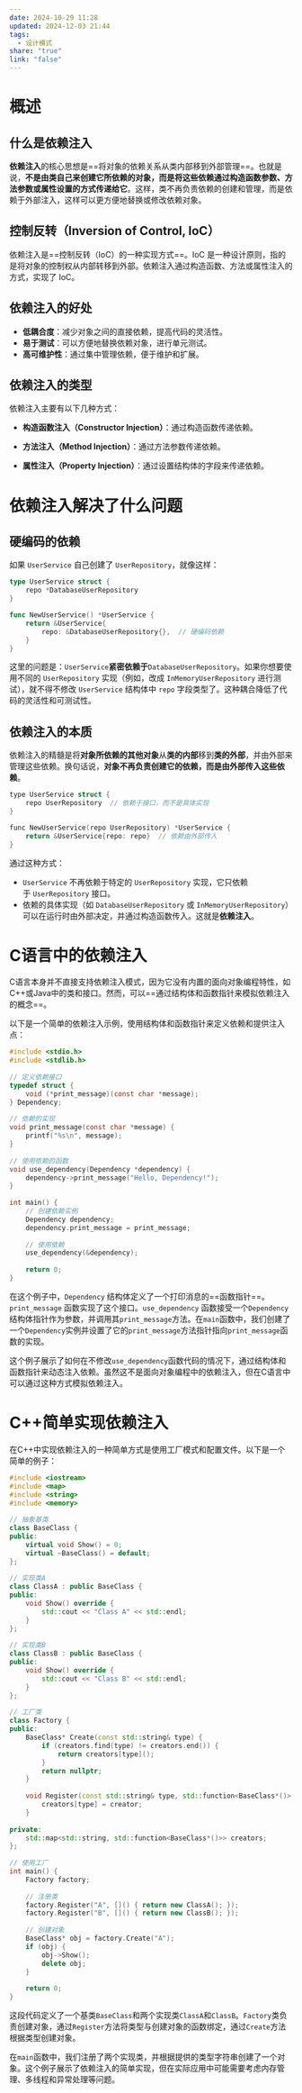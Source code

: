 ```yaml
---
date: 2024-10-29 11:28
updated: 2024-12-03 21:44
tags:
  - 设计模式
share: "true"
link: "false"
---
```


# 概述

## 什么是依赖注入

**依赖注入**的核心思想是==将对象的依赖关系从类内部移到外部管理==。也就是说，**不是由类自己来创建它所依赖的对象，而是将这些依赖通过构造函数参数、方法参数或属性设置的方式传递给它**。这样，类不再负责依赖的创建和管理，而是依赖于外部注入，这样可以更方便地替换或修改依赖对象。

## 控制反转（Inversion of Control, IoC）

依赖注入是==控制反转（IoC）的一种实现方式==。IoC 是一种设计原则，指的是将对象的控制权从内部转移到外部。依赖注入通过构造函数、方法或属性注入的方式，实现了 IoC。

## 依赖注入的好处

- **低耦合度**：减少对象之间的直接依赖，提高代码的灵活性。
- **易于测试**：可以方便地替换依赖对象，进行单元测试。
- **高可维护性**：通过集中管理依赖，便于维护和扩展。

## 依赖注入的类型

依赖注入主要有以下几种方式：

- **构造函数注入（Constructor Injection）**：通过构造函数传递依赖。

- **方法注入（Method Injection）**：通过方法参数传递依赖。

- **属性注入（Property Injection）**：通过设置结构体的字段来传递依赖。

# 依赖注入解决了什么问题

## 硬编码的依赖

如果 `UserService` 自己创建了 `UserRepository`，就像这样：

```go
type UserService struct {
	repo *DatabaseUserRepository
}

func NewUserService() *UserService {
	return &UserService{
		repo: &DatabaseUserRepository{},  // 硬编码依赖
	}
}
```

这里的问题是：`UserService`**紧密依赖于**`DatabaseUserRepository`。如果你想要使用不同的 `UserRepository` 实现（例如，改成 `InMemoryUserRepository` 进行测试），就不得不修改 `UserService` 结构体中 `repo` 字段类型了。这种耦合降低了代码的灵活性和可测试性。

## 依赖注入的本质

依赖注入的精髓是将**对象所依赖的其他对象**从**类的内部**移到**类的外部**，并由外部来管理这些依赖。换句话说，**对象不再负责创建它的依赖，而是由外部传入这些依赖**。

```c
type UserService struct {
    repo UserRepository  // 依赖于接口，而不是具体实现
}

func NewUserService(repo UserRepository) *UserService {
    return &UserService{repo: repo}  // 依赖由外部传入
}
```

通过这种方式：

- `UserService` 不再依赖于特定的 `UserRepository` 实现，它只依赖于 `UserRepository` 接口。
- 依赖的具体实现（如 `DatabaseUserRepository` 或 `InMemoryUserRepository`）可以在运行时由外部决定，并通过构造函数传入。这就是**依赖注入**。

# C语言中的依赖注入

C语言本身并不直接支持依赖注入模式，因为它没有内置的面向对象编程特性，如C++或Java中的类和接口。然而，可以==通过结构体和函数指针来模拟依赖注入的概念==。

以下是一个简单的依赖注入示例，使用结构体和函数指针来定义依赖和提供注入点：

```c
#include <stdio.h>
#include <stdlib.h>
 
// 定义依赖接口
typedef struct {
    void (*print_message)(const char *message);
} Dependency;
 
// 依赖的实现
void print_message(const char *message) {
    printf("%s\n", message);
}
 
// 使用依赖的函数
void use_dependency(Dependency *dependency) {
    dependency->print_message("Hello, Dependency!");
}
 
int main() {
    // 创建依赖实例
    Dependency dependency;
    dependency.print_message = print_message;
 
    // 使用依赖
    use_dependency(&dependency);
 
    return 0;
}
```

在这个例子中，`Dependency` 结构体定义了一个打印消息的==函数指针==。`print_message` 函数实现了这个接口。`use_dependency` 函数接受一个`Dependency`结构体指针作为参数，并调用其`print_message`方法。在`main`函数中，我们创建了一个`Dependency`实例并设置了它的`print_message`方法指针指向`print_message`函数的实现。

这个例子展示了如何在不修改`use_dependency`函数代码的情况下，通过结构体和函数指针来动态注入依赖。虽然这不是面向对象编程中的依赖注入，但在C语言中可以通过这种方式模拟依赖注入。

# C++简单实现依赖注入

在C++中实现依赖注入的一种简单方式是使用工厂模式和配置文件。以下是一个简单的例子：

```c++
#include <iostream>
#include <map>
#include <string>
#include <memory>
 
// 抽象基类
class BaseClass {
public:
    virtual void Show() = 0;
    virtual ~BaseClass() = default;
};
 
// 实现类A
class ClassA : public BaseClass {
public:
    void Show() override {
        std::cout << "Class A" << std::endl;
    }
};
 
// 实现类B
class ClassB : public BaseClass {
public:
    void Show() override {
        std::cout << "Class B" << std::endl;
    }
};
 
// 工厂类
class Factory {
public:
    BaseClass* Create(const std::string& type) {
        if (creators.find(type) != creators.end()) {
            return creators[type]();
        }
        return nullptr;
    }
 
    void Register(const std::string& type, std::function<BaseClass*()> creator) {
        creators[type] = creator;
    }
 
private:
    std::map<std::string, std::function<BaseClass*()>> creators;
};
 
// 使用工厂
int main() {
    Factory factory;
 
    // 注册类
    factory.Register("A", []() { return new ClassA(); });
    factory.Register("B", []() { return new ClassB(); });
 
    // 创建对象
    BaseClass* obj = factory.Create("A");
    if (obj) {
        obj->Show();
        delete obj;
    }
 
    return 0;
}
```

这段代码定义了一个基类`BaseClass`和两个实现类`ClassA`和`ClassB`。`Factory`类负责创建对象，通过`Register`方法将类型与创建对象的函数绑定，通过`Create`方法根据类型创建对象。

在`main`函数中，我们注册了两个实现类，并根据提供的类型字符串创建了一个对象。这个例子展示了依赖注入的简单实现，但在实际应用中可能需要考虑内存管理、多线程和异常处理等问题。
